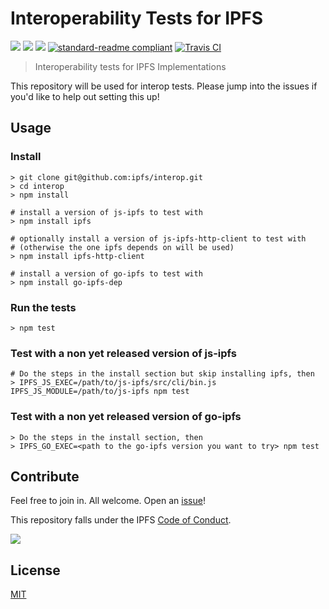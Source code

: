 # Interoperability Tests for IPFS

[![](https://img.shields.io/badge/made%20by-Protocol%20Labs-blue.svg?style=flat-square)](http://ipn.io)
[![](https://img.shields.io/badge/project-IPFS-blue.svg?style=flat-square)](http://ipfs.io/)
[![](https://img.shields.io/badge/freenode-%23ipfs-blue.svg?style=flat-square)](http://webchat.freenode.net/?channels=%23ipfs)
[![standard-readme compliant](https://img.shields.io/badge/standard--readme-OK-green.svg?style=flat-square)](https://github.com/RichardLitt/standard-readme)
[![Travis CI](https://travis-ci.com/ipfs/interop.svg?branch=master)](https://travis-ci.com/ipfs/interop)

> Interoperability tests for IPFS Implementations

This repository will be used for interop tests. Please jump into the issues if you'd like to help out setting this up!

## Usage

### Install

```
> git clone git@github.com:ipfs/interop.git
> cd interop
> npm install

# install a version of js-ipfs to test with
> npm install ipfs

# optionally install a version of js-ipfs-http-client to test with
# (otherwise the one ipfs depends on will be used)
> npm install ipfs-http-client

# install a version of go-ipfs to test with
> npm install go-ipfs-dep
```

### Run the tests

```
> npm test
```

### Test with a non yet released version of js-ipfs

```
# Do the steps in the install section but skip installing ipfs, then
> IPFS_JS_EXEC=/path/to/js-ipfs/src/cli/bin.js IPFS_JS_MODULE=/path/to/js-ipfs npm test
```

### Test with a non yet released version of go-ipfs

```
> Do the steps in the install section, then
> IPFS_GO_EXEC=<path to the go-ipfs version you want to try> npm test
```

## Contribute

Feel free to join in. All welcome. Open an [issue](https://github.com/ipfs/ipfs-interop/issues)!

This repository falls under the IPFS [Code of Conduct](https://github.com/ipfs/community/blob/master/code-of-conduct.md).

[![](https://cdn.rawgit.com/jbenet/contribute-ipfs-gif/master/img/contribute.gif)](https://github.com/ipfs/community/blob/master/contributing.md)

## License

[MIT](./LICENSE)
